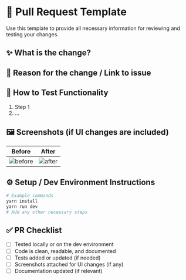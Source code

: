 # 📝 Pull Request Template

Use this template to provide all necessary information for reviewing and testing your changes.

## ✨ What is the change?

<!-- Briefly describe what has been changed or added in this PR. -->

## 📌 Reason for the change / Link to issue

<!-- Explain why this change was made. Optionally include a link to the relevant issue or ticket. -->

## 🧪 How to Test Functionality

<!-- List the steps someone should follow to test this PR. -->

1. Step 1
2. ...

## 🖼️ Screenshots (if UI changes are included)

<!-- Include before/after screenshots if this PR involves any visual changes. -->

| Before         | After         |
| -------------- | ------------- |
| ![before](url) | ![after](url) |

## ⚙️ Setup / Dev Environment Instructions

<!-- Describe how to run or test the added functionality locally or on the dev environment. -->

```bash
# Example commands
yarn install
yarn run dev
# Add any other necessary steps
```

## ✅ PR Checklist

- [ ] Tested locally or on the dev environment
- [ ] Code is clean, readable, and documented
- [ ] Tests added or updated (if needed)
- [ ] Screenshots attached for UI changes (if any)
- [ ] Documentation updated (if relevant)
